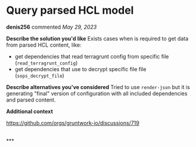 # Query parsed HCL model

**denis256** commented *May 29, 2023*

**Describe the solution you'd like**
Exists cases when is required to get data from parsed HCL content, like:
* get dependencies that read terragrunt config from specific file (`read_terragrunt_config`)
* get dependencies that use to decrypt specific file file (`sops_decrypt_file`)


**Describe alternatives you've considered**
Tried to use `render-json` but it is generating "final" version of configuration with all included dependencies and parsed content.

**Additional context**

https://github.com/orgs/gruntwork-io/discussions/719

<br />
***


